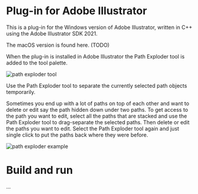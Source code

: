 ﻿# Plug-in for Adobe Illustrator
This is a plug-in for the Windows version of Adobe Illustrator, written in C++ using the Adobe Illustrator SDK 2021. 

The macOS version is found here. (TODO)

When the plug-in is installed in Adobe Illustrator the Path Exploder tool is added to the tool palette. 

![path exploder tool](http://superpanic.com/pathExploder/pathexploder_tool.png)

Use the Path Exploder tool to separate the currently selected path objects temporarily. 

Sometimes you end up with a lot of paths on top of each other and want to delete or edit say the path hidden down under two paths. To get access to the path you want to edit, select all the paths that are stacked and use the Path Exploder tool to drag-separate the selected paths. Then delete or edit the paths you want to edit. Select the Path Exploder tool again and just single click to put the paths back where they were before.

![path exploder example](http://superpanic.com/pathExploder/pathexploder_screen_low.png)

# Build and run
...
